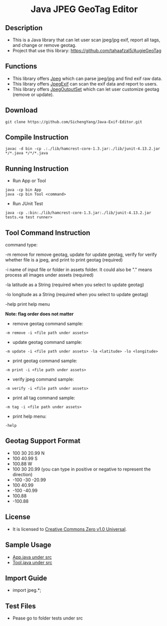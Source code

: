 <h1 align="center" style="border-bottom: none">Java JPEG GeoTag Editor</h1>

## Description
- This is a Java library that can let user scan jpeg/jpg exif, report all tags, and change or remove geotag.
- Project that use this library: https://github.com/tahaafzal5/AugieGeoTag

## Functions
- This library offers <a href="https://github.com/SichengYang/Java-JPEG-GeoTag-Editor/blob/main/src/jpeg/Jpeg.java" target="_blank">Jpeg</a> which can parse jpeg/jpg and find exif raw data.
- This library offers <a href="https://github.com/SichengYang/Java-JPEG-GeoTag-Editor/blob/main/src/jpeg/JpegExif.java">JpegExif</a> can scan the exif data and report to users.
- This library offers <a href="https://github.com/SichengYang/Java-JPEG-GeoTag-Editor/blob/main/src/jpeg/JpegOutputSet.java">JpegOutputSet</a> which can let user customize geotag (remove or update).

## Download
```
git clone https://github.com/SichengYang/Java-Exif-Editor.git
```
## Compile Instruction
```
javac -d bin -cp .:./lib/hamcrest-core-1.3.jar:./lib/junit-4.13.2.jar */*.java */*/*.java
```
## Running Instruction
- Run App or Tool
```
java -cp bin App
java -cp bin Tool <command>
```
- Run JUnit Test
```
java -cp .:bin:./lib/hamcrest-core-1.3.jar:./lib/junit-4.13.2.jar tests.<a test runner>
```
## Tool Command Instruction
command type:

-m remove for remove geotag, update for update geotag, verify for verify whether file is a jpeg, and print to print geotag (required)
 
-i name of input file or folder in assets folder. It could also be "." means process all images under assets (required)
  
-la latitude as a String (required when you select to update geotag)
  
-lo longitude as a String (required when you select to update geotag)
  
-help print help menu
	
**Note: flag order does not matter**

- remove geotag command sample:
```
-m remove -i <file path under assets>
```
- update geotag command sample:
```
-m update -i <file path under assets> -la <latitude> -lo <longitude>
```
- print geotag command sample:
```
-m print -i <file path under assets>
```
- verify jpeg command sample:
```
-m verify -i <file path under assets>
```
- print all tag command sample:
```
-m tag -i <file path under assets>
```
- print help menu:
```
-help
```
## Geotag Support Format
- 100 30 20.99 N
- 100 40.99 S
- 100.88 W
- 100 30 20.99  (you can type in positive or negative to represent the direction)
- -100 -30 -20.99
- 100 40.99
- -100 -40.99
- 100.88
- -100.88
## License
- It is licensed to <a href="https://creativecommons.org/publicdomain/zero/1.0/">Creative Commons Zero v1.0 Universal</a>.

## Sample Usage
- <a href="https://github.com/SichengYang/Java-JPEG-GeoTag-Editor/blob/main/src/App.java">App.java under src</a>
- <a href="https://github.com/SichengYang/Java-JPEG-GeoTag-Editor/blob/main/src/Tool.java">Tool.java under src</a>

## Import Guide
- import jpeg.*;

## Test Files
- Pease go to folder tests under src
